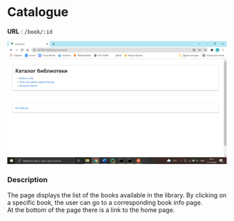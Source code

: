 # Catalogue

**URL** : `/book/:id`

![Catalogue page](img/catalogue.png "Catalogue page")

### Description

The page displays the list of the books available in the library. By clicking on a specific book, the user can go to a
corresponding book info page.  
At the bottom of the page there is a link to the home page.